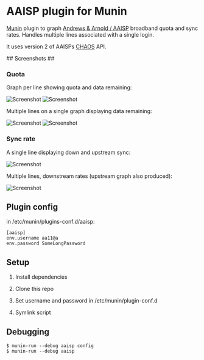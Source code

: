 # AAISP plugin for Munin #

[Munin](http://munin-monitoring.org/) plugin to graph [Andrews & Arnold / AAISP](http://aa.net.uk) broadband quota and sync rates. Handles multiple lines associated with a single login.

It uses version 2 of AAISPs [CHAOS](https://support.aa.net.uk/CHAOS) API.

## Screenshots ##

### Quota ###

Graph per line showing quota and data remaining:

![Screenshot](https://raw.github.com/natm/munin-plugins-aaisp/master/docs/quota_single_line_day.png) ![Screenshot](https://raw.github.com/natm/munin-plugins-aaisp/master/docs/quota_single_line_month.png)

Multiple lines on a single graph displaying data remaining:

![Screenshot](https://raw.github.com/natm/munin-plugins-aaisp/master/docs/quota_multiple_lines_combined_day.png) ![Screenshot](https://raw.github.com/natm/munin-plugins-aaisp/master/docs/quota_multiple_lines_combined_month.png)

### Sync rate ###

A single line displaying down and upstream sync:

![Screenshot](https://raw.github.com/natm/munin-plugins-aaisp/master/docs/syncrate_single_day.png)

Multiple lines, downstream rates (upstream graph also produced):

![Screenshot](https://raw.github.com/natm/munin-plugins-aaisp/master/docs/syncrate_downstream_combined_day.png)

## Plugin config ##

in /etc/munin/plugins-conf.d/aaisp:

```
[aaisp]
env.username aa11@a
env.password SomeLongPassword
```

## Setup ##

1. Install dependencies

2. Clone this repo

3. Set username and password in /etc/munin/plugin-conf.d

4. Symlink script

## Debugging ##

```
$ munin-run --debug aaisp config
$ munin-run --debug aaisp
```
